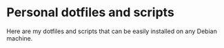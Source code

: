 # Personal dotfiles and scripts
Here are my dotfiles and scripts that can be easily installed on any Debian machine.


